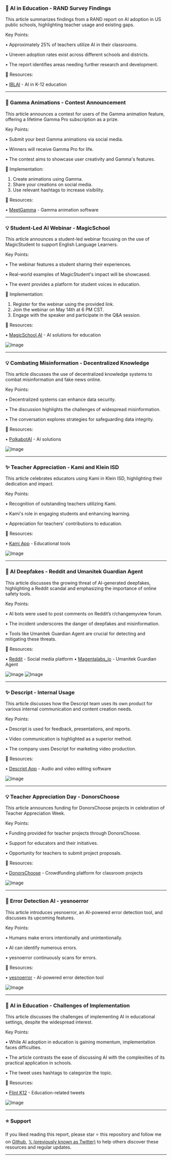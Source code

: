 ### 🤖 AI in Education - RAND Survey Findings

This article summarizes findings from a RAND report on AI adoption in US public schools, highlighting teacher usage and existing gaps.

Key Points:

• Approximately 25% of teachers utilize AI in their classrooms.


• Uneven adoption rates exist across different schools and districts.


• The report identifies areas needing further research and development.


🔗 Resources:

• [IBLAI](https://x.com/iblai_) -  AI in K-12 education


---

### 🚀 Gamma Animations - Contest Announcement

This article announces a contest for users of the Gamma animation feature, offering a lifetime Gamma Pro subscription as a prize.

Key Points:

• Submit your best Gamma animations via social media.


• Winners will receive Gamma Pro for life.


• The contest aims to showcase user creativity and Gamma's features.


🚀 Implementation:

1. Create animations using Gamma.
2. Share your creations on social media.
3. Use relevant hashtags to increase visibility.


🔗 Resources:

• [MeetGamma](https://x.com/MeetGamma) -  Gamma animation software


---

### 💡  Student-Led AI Webinar - MagicSchool

This article announces a student-led webinar focusing on the use of MagicStudent to support English Language Learners.

Key Points:

• The webinar features a student sharing their experiences.


• Real-world examples of MagicStudent's impact will be showcased.


• The event provides a platform for student voices in education.


🚀 Implementation:

1. Register for the webinar using the provided link.
2. Join the webinar on May 14th at 6 PM CST.
3. Engage with the speaker and participate in the Q&A session.


🔗 Resources:

• [MagicSchool AI](https://x.com/magicschoolai) -  AI solutions for education


![Image](https://pbs.twimg.com/media/GqxxNGRW4AAI27b?format=jpg&name=small)

---

### 💡 Combating Misinformation - Decentralized Knowledge

This article discusses the use of decentralized knowledge systems to combat misinformation and fake news online.

Key Points:

•  Decentralized systems can enhance data security.


•  The discussion highlights the challenges of widespread misinformation.


•  The conversation explores strategies for safeguarding data integrity.


🔗 Resources:

• [PolkabotAI](https://x.com/PolkabotAI) - AI solutions


![Image](https://pbs.twimg.com/media/GobteGtXEAA-BlV?format=jpg&name=small)


---

### ✨ Teacher Appreciation - Kami and Klein ISD

This article celebrates educators using Kami in Klein ISD, highlighting their dedication and impact.

Key Points:

•  Recognition of outstanding teachers utilizing Kami.


•  Kami's role in engaging students and enhancing learning.


•  Appreciation for teachers' contributions to education.


🔗 Resources:

• [Kami App](https://x.com/KamiApp) - Educational tools


![Image](https://pbs.twimg.com/amplify_video_thumb/1922002176966012928/img/UCfjlts3X-iJlD1u.jpg)

---

### 🤖 AI Deepfakes - Reddit and Umanitek Guardian Agent

This article discusses the growing threat of AI-generated deepfakes, highlighting a Reddit scandal and emphasizing the importance of online safety tools.


Key Points:

• AI bots were used to post comments on Reddit’s r/changemyview forum.


•  The incident underscores the danger of deepfakes and misinformation.


• Tools like Umanitek Guardian Agent are crucial for detecting and mitigating these threats.


🔗 Resources:

• [Reddit](https://x.com/Reddit) - Social media platform
• [Magentalabs_io](https://x.com/Magentalabs_io) -  Umanitek Guardian Agent


![Image](https://pbs.twimg.com/media/Gqlp_zwWMAAfmqF?format=jpg&name=small)
![Image](https://pbs.twimg.com/amplify_video_thumb/1919752841972891648/img/uVhG-F_bEKzpr616?format=jpg&name=240x240)

---

### ✨ Descript - Internal Usage

This article discusses how the Descript team uses its own product for various internal communication and content creation needs.


Key Points:

• Descript is used for feedback, presentations, and reports.


•  Video communication is highlighted as a superior method.


•  The company uses Descript for marketing video production.



🔗 Resources:

• [Descript App](https://x.com/DescriptApp) -  Audio and video editing software


![Image](https://pbs.twimg.com/amplify_video_thumb/1920515140148973576/img/507p17uRaRlU60O_.jpg)

---

### 💡 Teacher Appreciation Day - DonorsChoose

This article announces funding for DonorsChoose projects in celebration of Teacher Appreciation Week.

Key Points:

• Funding provided for teacher projects through DonorsChoose.


•  Support for educators and their initiatives.


•  Opportunity for teachers to submit project proposals.



🔗 Resources:

• [DonorsChoose](https://x.com/DonorsChoose) - Crowdfunding platform for classroom projects


![Image](https://pbs.twimg.com/media/GqWy-FUXUAAjYOQ?format=jpg&name=small)

---

### 🤖 Error Detection AI - yesnoerror

This article introduces yesnoerror, an AI-powered error detection tool, and discusses its upcoming features.

Key Points:

•  Humans make errors intentionally and unintentionally.


•  AI can identify numerous errors.


•  yesnoerror continuously scans for errors.



🔗 Resources:

• [yesnoerror](https://x.com/yesnoerror) - AI-powered error detection tool


![Image](https://pbs.twimg.com/media/GqWx1YdbMAAmyx2?format=jpg&name=small)

---

### 🤖 AI in Education - Challenges of Implementation

This article discusses the challenges of implementing AI in educational settings, despite the widespread interest.

Key Points:

•  While AI adoption in education is gaining momentum, implementation faces difficulties.


•  The article contrasts the ease of discussing AI with the complexities of its practical application in schools.


• The tweet uses hashtags to categorize the topic.



🔗 Resources:

• [Flint K12](https://x.com/FlintK12_) -  Education-related tweets


![Image](https://pbs.twimg.com/media/GqWfzd1WcAAkmyn?format=jpg&name=small)


---

### ⭐️ Support

If you liked reading this report, please star ⭐️ this repository and follow me on [Github](https://github.com/Drix10), [𝕏 (previously known as Twitter)](https://x.com/DRIX_10_) to help others discover these resources and regular updates.

---